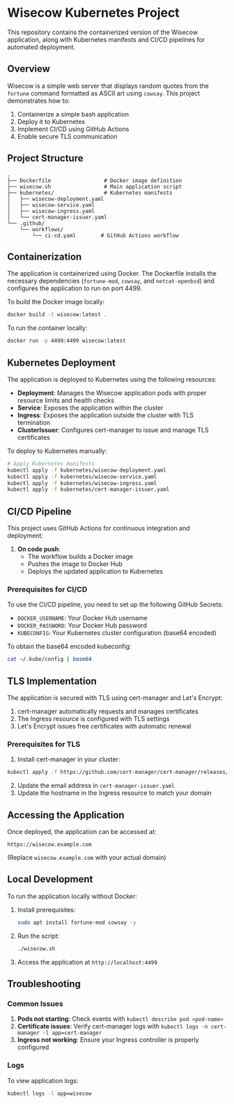 # Wisecow Kubernetes Project

This repository contains the containerized version of the Wisecow application, along with Kubernetes manifests and CI/CD pipelines for automated deployment.

## Overview

Wisecow is a simple web server that displays random quotes from the `fortune` command formatted as ASCII art using `cowsay`. This project demonstrates how to:

1. Containerize a simple bash application
2. Deploy it to Kubernetes
3. Implement CI/CD using GitHub Actions
4. Enable secure TLS communication

## Project Structure

```
.
├── Dockerfile                 # Docker image definition
├── wisecow.sh                 # Main application script
├── kubernetes/                # Kubernetes manifests
│   ├── wisecow-deployment.yaml
│   ├── wisecow-service.yaml
│   ├── wisecow-ingress.yaml
│   └── cert-manager-issuer.yaml
└── .github/
    └── workflows/
        └── ci-cd.yaml        # GitHub Actions workflow
```

## Containerization

The application is containerized using Docker. The Dockerfile installs the necessary dependencies (`fortune-mod`, `cowsay`, and `netcat-openbsd`) and configures the application to run on port 4499.

To build the Docker image locally:

```bash
docker build -t wisecow:latest .
```

To run the container locally:

```bash
docker run -p 4499:4499 wisecow:latest
```

## Kubernetes Deployment

The application is deployed to Kubernetes using the following resources:

- **Deployment**: Manages the Wisecow application pods with proper resource limits and health checks
- **Service**: Exposes the application within the cluster
- **Ingress**: Exposes the application outside the cluster with TLS termination
- **ClusterIssuer**: Configures cert-manager to issue and manage TLS certificates

To deploy to Kubernetes manually:

```bash
# Apply Kubernetes manifests
kubectl apply -f kubernetes/wisecow-deployment.yaml
kubectl apply -f kubernetes/wisecow-service.yaml
kubectl apply -f kubernetes/wisecow-ingress.yaml
kubectl apply -f kubernetes/cert-manager-issuer.yaml
```

## CI/CD Pipeline

This project uses GitHub Actions for continuous integration and deployment:

1. **On code push**:
   - The workflow builds a Docker image
   - Pushes the image to Docker Hub
   - Deploys the updated application to Kubernetes

### Prerequisites for CI/CD

To use the CI/CD pipeline, you need to set up the following GitHub Secrets:

- `DOCKER_USERNAME`: Your Docker Hub username
- `DOCKER_PASSWORD`: Your Docker Hub password
- `KUBECONFIG`: Your Kubernetes cluster configuration (base64 encoded)

To obtain the base64 encoded kubeconfig:

```bash
cat ~/.kube/config | base64
```

## TLS Implementation

The application is secured with TLS using cert-manager and Let's Encrypt:

1. cert-manager automatically requests and manages certificates
2. The Ingress resource is configured with TLS settings
3. Let's Encrypt issues free certificates with automatic renewal

### Prerequisites for TLS

1. Install cert-manager in your cluster:

```bash
kubectl apply -f https://github.com/cert-manager/cert-manager/releases/download/v1.12.0/cert-manager.yaml
```

2. Update the email address in `cert-manager-issuer.yaml`
3. Update the hostname in the Ingress resource to match your domain

## Accessing the Application

Once deployed, the application can be accessed at:

```
https://wisecow.example.com
```

(Replace `wisecow.example.com` with your actual domain)

## Local Development

To run the application locally without Docker:

1. Install prerequisites:
   ```bash
   sudo apt install fortune-mod cowsay -y
   ```

2. Run the script:
   ```bash
   ./wisecow.sh
   ```

3. Access the application at `http://localhost:4499`

## Troubleshooting

### Common Issues

1. **Pods not starting**: Check events with `kubectl describe pod <pod-name>`
2. **Certificate issues**: Verify cert-manager logs with `kubectl logs -n cert-manager -l app=cert-manager`
3. **Ingress not working**: Ensure your Ingress controller is properly configured

### Logs

To view application logs:

```bash
kubectl logs -l app=wisecow
```
